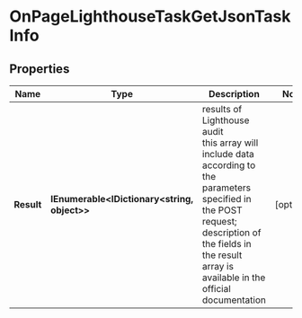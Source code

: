 # OnPageLighthouseTaskGetJsonTaskInfo


## Properties

| Name | Type | Description | Notes |
|------------ | ------------- | ------------- | -------------|
**Result** | **IEnumerable<IDictionary<string, object>>** | results of Lighthouse audit<br>this array will include data according to the parameters specified in the POST request;<br>description of the fields in the result array is available in the official documentation |[optional]|